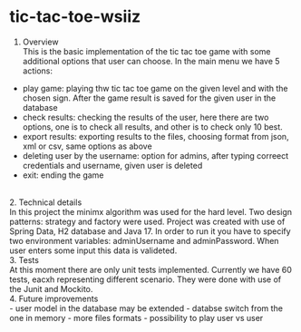# tic-tac-toe-wsiiz
1. Overview<br />This is the basic implementation of the tic tac toe game with some additional options that user can choose. In the main menu we have 5 actions:
- play game: playing thw tic tac toe game on the given level and with the chosen sign. After the game result is saved for the given user in the database
- check results: checking the results of the user, here there are two options, one is to check all results, and other is to check only 10 best.
- export results: exporting results to the files, choosing format from json, xml or csv, same options as above
- deleting user by the username: option for admins, after typing correect credentials and username, given user is deleted
- exit: ending the game
<br />
2. Technical details
<br />
In this project the minimx algorithm was used for the hard level. Two design patterns: strategy and factory were used. Project was created with use of Spring Data, H2 database and Java 17. In order to run it you have to specify two environment variables: adminUsername and adminPassword. When user enters some input this data is valideted. 
<br />
3. Tests
<br />
At this moment there are only unit tests implemented. Currently we have 60 tests, eacxh representing different scenario. They were done with use of the Junit and Mockito. 
<br />
4. Future improvements
<br />
- user model in the database may be extended
- databse switch from the one in memory
- more files formats
- possibility to play user vs user
